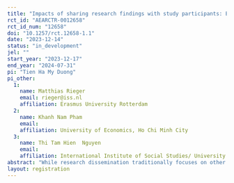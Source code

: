 ```yaml
---
title: "Impacts of sharing research findings with study participants: Evidence from a field experiment"
rct_id: "AEARCTR-0012658"
rct_id_num: "12658"
doi: "10.1257/rct.12658-1.1"
date: "2023-12-14"
status: "in_development"
jel: ""
start_year: "2023-12-17"
end_year: "2024-07-31"
pi: "Tien Ha My Duong"
pi_other:
  1:
    name: Matthias Rieger
    email: rieger@iss.nl
    affiliation: Erasmus University Rotterdam
  2:
    name: Khanh Nam Pham
    email: 
    affiliation: University of Economics, Ho Chi Minh City
  3:
    name: Thi Tam Hien  Nguyen
    email: 
    affiliation: International Institute of Social Studies/ University of Economics, Ho Chi Minh City
abstract: "While research dissemination traditionally focuses on other academics, policymakers, and the public, social scientists increasingly recognize the obligation of sharing results with research participants. When research findings are shared, impacts are typically assessed qualitatively rather than quantitatively. In the context of a study on health- and diet-related beliefs and knowledge among parents and children in urban Vietnam, we aim to explore the relationship between the delivery of research findings to study participants and their health perceptions, diet perceptions, and research acceptance."
layout: registration
---
```


